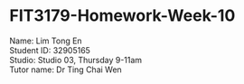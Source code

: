# FIT3179-Homework-Week-10
Name: Lim Tong En <br>
Student ID: 32905165 <br>
Studio: Studio 03, Thursday 9-11am <br>
Tutor name: Dr Ting Chai Wen <br>